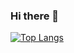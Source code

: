 ### Hi there 👋

<!--

- 😄 Pronouns: ... he/him
- ⚡ Fun fact: ... i hate cheese
-->

[![Top Langs](https://github-readme-stats.vercel.app/api/top-langs/?username=ayo1-olabode&hide_progress=true)](https://github.com/anuraghazra/github-readme-stats)
